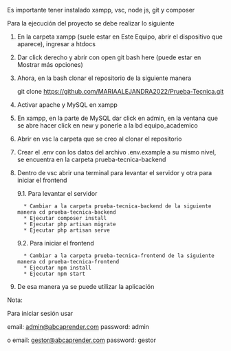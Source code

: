 Es importante tener instalado xampp, vsc, node js, git y composer

Para la ejecución del proyecto se debe realizar lo siguiente

1. En la carpeta xampp (suele estar en Este Equipo, abrir el dispositivo que aparece), ingresar a htdocs
2. Dar click derecho y abrir con open git bash here (puede estar en Mostrar más opciones)
3. Ahora, en la bash clonar el repositorio de la siguiente manera
   
   git clone https://github.com/MARIAALEJANDRA2022/Prueba-Tecnica.git
5. Activar apache y MySQL en xampp
6. En xampp, en la parte de MySQL dar click en admin, en la ventana que se abre hacer click en new y ponerle a la bd equipo_academico
7. Abrir en vsc la carpeta que se creo al clonar el repositorio
8. Crear el .env con los datos del archivo .env.example a su mismo nivel, se encuentra en la carpeta prueba-tecnica-backend
9. Dentro de vsc abrir una terminal para levantar el servidor y otra para iniciar el frontend
   
   9.1. Para levantar el servidor
   
         * Cambiar a la carpeta prueba-tecnica-backend de la siguiente manera cd prueba-tecnica-backend
         * Ejecutar composer install
         * Ejecutar php artisan migrate
         * Ejecutar php artisan serve
   9.2. Para iniciar el frontend
   
         * Cambiar a la carpeta prueba-tecnica-frontend de la siguiente manera cd prueba-tecnica-frontend
         * Ejecutar npm install
         * Ejecutar npm start
10. De esa manera ya se puede utilizar la aplicación

Nota: 

Para iniciar sesión usar

   email: admin@abcaprender.com
   password: admin

o
   email: gestor@abcaprender.com
   password: gestor
